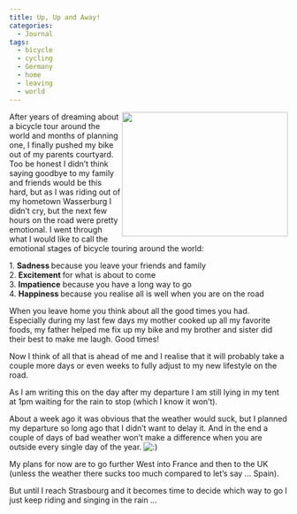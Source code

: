 ```yaml
---
title: Up, Up and Away!
categories:
  - Journal
tags:
  - bicycle
  - cycling
  - Germany
  - home
  - leaving
  - world
---
```

<div>
  <p>
    <a href="http://www.flickr.com/photos/mike-on-a-bike/"><img class="alignright" style="width: 300px; height: 225px; float: right;" title="Saying goodbye" alt="" src="http://farm8.staticflickr.com/7087/6962826542_2558b2a7ee_b.jpg" /></a>After years of dreaming about a bicycle tour around the world and months of planning one, I finally pushed my bike out of my parents courtyard. Too be honest I didn&#8217;t think saying goodbye to my family and friends would be this hard, but as I was riding out of my hometown Wasserburg I didn&#8217;t cry, but the next few hours on the road were pretty emotional. I went through what I would like to call the emotional stages of bicycle touring around the world:
  </p>
  
  <p dir="ltr" style="text-align: left;">
    1. <span style="font-weight: bold;">Sadness </span>because you leave your friends and family<br /> 2. <span style="font-weight: bold;">Excitement </span>for what is about to come<br /> 3. <span style="font-weight: bold;">Impatience</span> because you have a long way to go<br /> 4. <span style="font-weight: bold;">Happiness </span>because you realise all is well when you are on the road
  </p>
  
  <p dir="ltr" style="text-align: left;">
    When you leave home you think about all the good times you had. Especially during my last few days my mother cooked up all my favorite foods, my father helped me fix up my bike and my brother and sister did their best to make me laugh. Good times!
  </p>
  
  <p dir="ltr" style="text-align: left;">
    Now I think of all that is ahead of me and I realise that it will probably take a couple more days or even weeks to fully adjust to my new lifestyle on the road.
  </p>
  
  <p dir="ltr" style="text-align: left;">
    As I am writing this on the day after my departure I am still lying in my tent at 1pm waiting for the rain to stop (which I know it won&#8217;t).
  </p>
  
  <p dir="ltr" style="text-align: left;">
    About a week ago it was obvious that the weather would suck, but I planned my departure so long ago that I didn&#8217;t want to delay it. And in the end a couple of days of bad weather won&#8217;t make a difference when you are outside every single day of the year. <img src='http://localhost/mike-on-a-bike.com/wp-includes/images/smilies/icon_smile.gif' alt=':)' class='wp-smiley' />
  </p>
  
  <p dir="ltr" style="text-align: left;">
    My plans for now are to go further West into France and then to the UK (unless the weather there sucks too much compared to let’s say &#8230; Spain).
  </p>
  
  <p dir="ltr" style="text-align: left;">
    But until I reach Strasbourg and it becomes time to decide which way to go I just keep riding and singing in the rain &#8230;
  </p>
</div>

&nbsp;